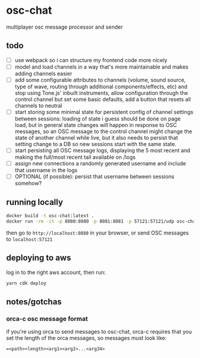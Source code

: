 # osc-chat

multiplayer osc message processor and sender

## todo

- [ ] use webpack so i can structure my frontend code more nicely
- [ ] model and load channels in a way that's more maintainable and makes adding channels easier
- [ ] add some configurable attributes to channels (volume, sound source, type of wave, routing through additional components/effects, etc) and stop using Tone.js' inbuilt instruments, allow configuration through the control channel but set some basic defaults, add a button that resets all channels to neutral
- [ ] start storing some minimal state for persistent config of channel settings between sessions: loading of state i guess should be done on page load, but in general state changes will happen in response to OSC messages, so an OSC message to the control channel might change the state of another channel while live, but it also needs to persist that setting change to a DB so new sessions start with the same state. 
- [ ] start persisting all OSC message logs, displaying the 5 most recent and making the full/most recent tail available on /logs
- [ ] assign new connections a randomly generated username and include that username in the logs
- [ ] OPTIONAL (if possible): persist that username between sessions somehow?

## running locally

```bash
docker build -t osc-chat:latest .
docker run -rm -it -p 8080:8080 -p 8081:8081 -p 57121:57121/udp osc-chat:latest
```
then go to `http://localhost:8080` in your browser, or send OSC messages to `localhost:57121`

## deploying to aws

log in to the right aws account, then run:

```bash
yarn cdk deploy
```

## notes/gotchas

### orca-c osc message format

if you're using orca to send messages to osc-chat, orca-c requires that you set the length of the orca messages, so messages must look like:

```
=<path><length><arg1><arg2>...<arg34>
```
